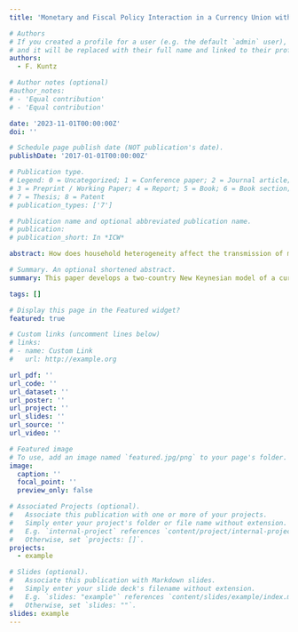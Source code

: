 ```yaml
---
title: 'Monetary and Fiscal Policy Interaction in a Currency Union with Heterogeneous Agents'

# Authors
# If you created a profile for a user (e.g. the default `admin` user), write the username (folder name) here
# and it will be replaced with their full name and linked to their profile.
authors:
  - F. Kuntz

# Author notes (optional)
#author_notes:
# - 'Equal contribution' 
# - 'Equal contribution'

date: '2023-11-01T00:00:00Z'
doi: ''

# Schedule page publish date (NOT publication's date).
publishDate: '2017-01-01T00:00:00Z'

# Publication type.
# Legend: 0 = Uncategorized; 1 = Conference paper; 2 = Journal article;
# 3 = Preprint / Working Paper; 4 = Report; 5 = Book; 6 = Book section;
# 7 = Thesis; 8 = Patent
# publication_types: ['7']

# Publication name and optional abbreviated publication name.
# publication: 
# publication_short: In *ICW*

abstract: How does household heterogeneity affect the transmission of macroeconomic shocks and the interaction of fiscal and monetary policy in a currency union? This paper develops a two-country New Keynesian model of a currency union with household heterogeneity. Member countries are subject to a union-wide monetary policy, but differ in the degree of households heterogeneity and feature sovereign fiscal authorities with counter-cyclical stabilization objectives. The framework provides novel evidence of changes in the response to shocks, both quantitatively and qualitatively, as well as profound policy implications and spillover effects when household heterogeneity is taken into account. The effects of monetary policy and cost-push shocks are significantly amplified. A union-wide productivity shock results in a pronounced economic boom requiring fiscal and monetary policy contractions. In stark contrast to the representative agents literature, a domestic fiscal policy shock has the effect of crowding in private consumption. The existence of Keynesian households in one country of the currency union also results in profound spillover effects to other countries transmitted through the trade of goods and a terms-of-trade channel. Countries with lower proportions of Keynesian households inherit the amplification caused by hand-to-mouth households in other countries. The magnitude of spillover effects tends to increase with the degree of trade openness of the economies.

# Summary. An optional shortened abstract.
summary: This paper develops a two-country New Keynesian model of a currency union with households heterogeneity. Member countries are subject to a union-wide monetary policy, but differ in the degree of households heterogeneity and feature sovereign fiscal authorities with counter-cyclical stabilization objectives. The framework provides novel evidence of changes in the response to shocks, both quantitatively and qualitatively, as well as profound policy implications and spillover effects when household heterogeneity is taken into account.

tags: []

# Display this page in the Featured widget?
featured: true

# Custom links (uncomment lines below)
# links:
# - name: Custom Link
#   url: http://example.org

url_pdf: ''
url_code: ''
url_dataset: ''
url_poster: ''
url_project: ''
url_slides: ''
url_source: ''
url_video: ''

# Featured image
# To use, add an image named `featured.jpg/png` to your page's folder.
image:
  caption: ''
  focal_point: ''
  preview_only: false

# Associated Projects (optional).
#   Associate this publication with one or more of your projects.
#   Simply enter your project's folder or file name without extension.
#   E.g. `internal-project` references `content/project/internal-project/index.md`.
#   Otherwise, set `projects: []`.
projects:
  - example

# Slides (optional).
#   Associate this publication with Markdown slides.
#   Simply enter your slide deck's filename without extension.
#   E.g. `slides: "example"` references `content/slides/example/index.md`.
#   Otherwise, set `slides: ""`.
slides: example
---
```

